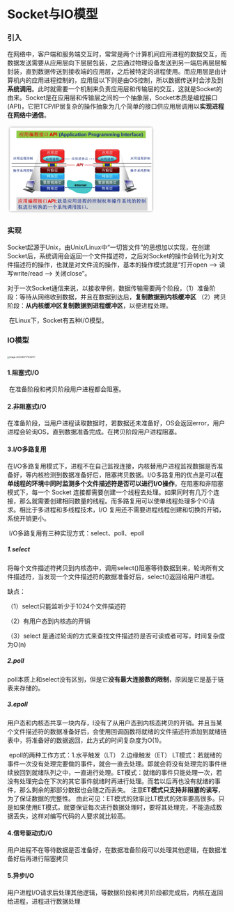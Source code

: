 # Socket与IO模型

### 引入

​	在网络中，客户端和服务端交互时，常常是两个计算机间应用进程的数据交互，而数据发送需要从应用层向下层层包装，之后通过物理设备发送到另一端后再层层解封装，直到数据传送到接收端的应用层，之后被特定的进程使用。而应用层是由计算机内的应用进程控制的，应用层以下则是由OS控制，所以数据传送时会涉及到**系统调用**。此时就需要一个机制来负责应用层和传输层的交互，这就是Socket的由来。Socket是在应用层和传输层之间的一个抽象层，Socket本质是编程接口(API)，它把TCP/IP层复杂的操作抽象为几个简单的接口供应用层调用以**实现进程在网络中通信**。

<img src="https://github.com/ywb-create/Learn-note/blob/master/img/image-20200801084338172.png" alt="image-20200801084338172" style="zoom:33%;" />

### 实现

​	Socket起源于Unix，由Unix/Linux中“一切皆文件”的思想加以实现，在创建Socket后，系统调用会返回一个文件描述符，之后对Socket的操作会转化为对文件描述符的操作，也就是对文件流的操作，基本的操作模式就是“打开open –> 读写write/read –> 关闭close”。

​	对于一次Socket通信来说，以接收举例，数据传输需要两个阶段，（1）准备阶段：等待从网络收到数据，并且在数据到达后，**复制数据到内核缓冲区**	（2）拷贝阶段：**从内核缓冲区复制数据到进程缓冲区**，以便进程处理。

​	在Linux下，Socket有五种I/O模型。

### IO模型

<img src="/Users/yinwenbo/Documents/github/Learn-note/img/image-20200817171939717.png" alt="image-20200817171939717" style="zoom:33%;" />

#### 1.阻塞式I/O

​	在准备阶段和拷贝阶段用户进程都会阻塞。

#### 2.非阻塞式I/O

​	在准备阶段，当用户进程读取数据时，若数据还未准备好，OS会返回error，用户进程会轮询OS，直到数据准备完成。在拷贝阶段用户进程阻塞。

#### 3.I/O多路复用

​	在I/O多路复用模式下，进程不在自己监视连接，内核替用户进程监视数据是否准备好，等内核检测到数据准备好后，阻塞拷贝数据。I/O多路复用的优点是可以**在单线程的环境中同时监测多个文件描述符是否可以进行I/O操作**。在阻塞和非阻塞模式下，每一个 Socket 连接都需要创建一个线程去处理。如果同时有几万个连接，那么就需要创建相同数量的线程。而多路复用可以使单线程处理多个IO请求。相比于多进程和多线程技术，I/O 复用还不需要进程线程创建和切换的开销，系统开销更小。

​	I/O多路复用有三种实现方式：select、poll、epoll

##### 1.select

​	将每个文件描述符拷贝到内核态中，调用select()阻塞等待数据到来，轮询所有文件描述符，当发现一个文件描述符的数据准备好后，select()返回给用户进程。

缺点：

（1）select只能监听少于1024个文件描述符

（2）有用户态到内核态的开销

（3）select 是通过轮询的方式来查找文件描述符是否可读或者可写，时间复杂度为O(n)

##### 2.poll

​	poll本质上和select没有区别，但是它**没有最大连接数的限制**，原因是它是基于链表来存储的。

##### 3.epoll

​	用户态和内核态共享一块内存，l没有了从用户态到内核态拷贝的开销。并且当某个文件描述符的数据准备好后，会使用回调函数将就绪的文件描述符添加到就绪链表中，将准备好的数据返回，此方式的时间复杂度为O(1)。

​	epoll的两种工作方式：1.水平触发（LT）     2.边缘触发（ET） 
​	LT模式：若就绪的事件一次没有处理完要做的事件，就会一直去处理。即就会将没有处理完的事件继续放回到就绪队列之中，一直进行处理。 
​	ET模式：就绪的事件只能处理一次，若没有处理完会在下次的其它事件就绪时再进行处理。而若以后再也没有就绪的事件，那么剩余的那部分数据也会随之而丢失。 注意**ET模式只支持非阻塞的读写**，为了保证数据的完整性。
​	由此可见：ET模式的效率比LT模式的效率要高很多。只是如果使用ET模式，就要保证每次进行数据处理时，要将其处理完，不能造成数据丢失，这样对编写代码的人要求就比较高。 

#### 4.信号驱动式I/O

​	用户进程不在等待数据是否准备好，在数据准备阶段可以处理其他逻辑，在数据准备好后再进行阻塞拷贝

#### 5.异步I/O

​	用户进程I/O请求后处理其他逻辑，等数据阶段和拷贝阶段都完成后，内核在返回给进程，进程进行数据处理







